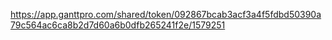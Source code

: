 https://app.ganttpro.com/shared/token/092867bcab3acf3a4f5fdbd50390a79c564ac6ca8b2d7d60a6b0dfb265241f2e/1579251
